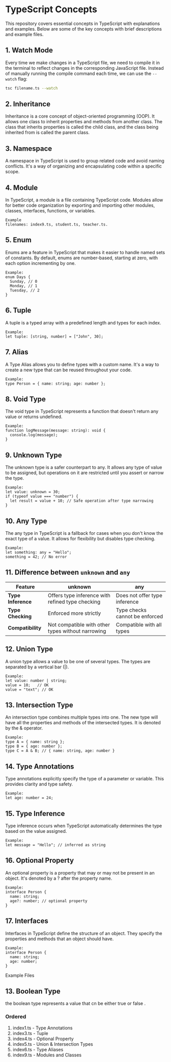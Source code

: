 # TypeScript Concepts

This repository covers essential concepts in TypeScript with explanations and examples. Below are some of the key concepts with brief descriptions and example files.

## 1. **Watch Mode**
Every time we make changes in a TypeScript file, we need to compile it in the terminal to reflect changes in the corresponding JavaScript file. Instead of manually running the compile command each time, we can use the `--watch` flag:
```bash
tsc filename.ts --watch
```


## 2. **Inheritance**
Inheritance is a core concept of object-oriented programming (OOP). It allows one class to inherit properties and methods from another class. The class that inherits properties is called the child class, and the class being inherited from is called the parent class.

## 3. **Namespace**
A namespace in TypeScript is used to group related code and avoid naming conflicts. It's a way of organizing and encapsulating code within a specific scope.

## 4. **Module**
In TypeScript, a module is a file containing TypeScript code. Modules allow for better code organization by exporting and importing other modules, classes, interfaces, functions, or variables. 
```
Example
filenames: index9.ts, student.ts, teacher.ts.
```
## 5. **Enum**
Enums are a feature in TypeScript that makes it easier to handle named sets of constants. By default, enums are number-based, starting at zero, with each option incrementing by one.
```
Example:
enum Days {
  Sunday, // 0
  Monday, // 1
  Tuesday, // 2
}
```

## 6. **Tuple**
A tuple is a typed array with a predefined length and types for each index. 
```
Example:
let tuple: [string, number] = ["John", 30];
```
## 7. **Alias**
A Type Alias allows you to define types with a custom name. It's a way to create a new type that can be reused throughout your code. 
```
Example:
type Person = { name: string; age: number };
```
## 8. **Void Type**
The void type in TypeScript represents a function that doesn't return any value or returns undefined. 
```
Example:
function logMessage(message: string): void {
  console.log(message);
}
```

## 9. **Unknown Type**
The unknown type is a safer counterpart to any. It allows any type of value to be assigned, but operations on it are restricted until you assert or narrow the type. 
```
Example:
let value: unknown = 30;
if (typeof value === "number") {
  let result = value + 10; // Safe operation after type narrowing
}
```

## 10. **Any Type**
The any type in TypeScript is a fallback for cases when you don't know the exact type of a value. It allows for flexibility but disables type checking.
```
Example:
let something: any = "Hello";
something = 42; // No error
```
## 11. **Difference between `unknown` and `any`**

| **Feature**        | **unknown**                                    | **any**                                      |
|--------------------|-----------------------------------------------|----------------------------------------------|
| **Type Inference** | Offers type inference with refined type checking | Does not offer type inference               |
| **Type Checking**  | Enforced more strictly                        | Type checks cannot be enforced               |
| **Compatibility**  | Not compatible with other types without narrowing | Compatible with all types                   |

## 12. **Union Type**
A union type allows a value to be one of several types. The types are separated by a vertical bar (|). 
```
Example:
let value: number | string;
value = 10;   // OK
value = "text"; // OK
```
## 13. **Intersection Type**
An intersection type combines multiple types into one. The new type will have all the properties and methods of the intersected types. It is denoted by the & operator. 
```
Example:
type A = { name: string };
type B = { age: number };
type C = A & B; // { name: string, age: number }
```
## 14. **Type Annotations**
Type annotations explicitly specify the type of a parameter or variable. This provides clarity and type safety. 
```
Example:
let age: number = 24;
```
## 15. **Type Inference**
Type inference occurs when TypeScript automatically determines the type based on the value assigned. 
```
Example:
let message = "Hello"; // inferred as string
```
## 16. **Optional Property**
An optional property is a property that may or may not be present in an object. It's denoted by a ? after the property name. 
```
Example:
interface Person {
  name: string;
  age?: number; // optional property
}
```

## 17. **Interfaces**
Interfaces in TypeScript define the structure of an object. They specify the properties and methods that an object should have. 
```
Example:
interface Person {
  name: string;
  age: number;
}
```
Example Files
## 13. **Boolean Type**
the boolean type represents a value that cn be either true or false .

### Ordered

1. index1.ts - Type Annotations
2. index3.ts - Tuple
3. index4.ts - Optional Property
4. index5.ts - Union & Intersection Types
5. index6.ts - Type Aliases
6. index9.ts - Modules and Classes



